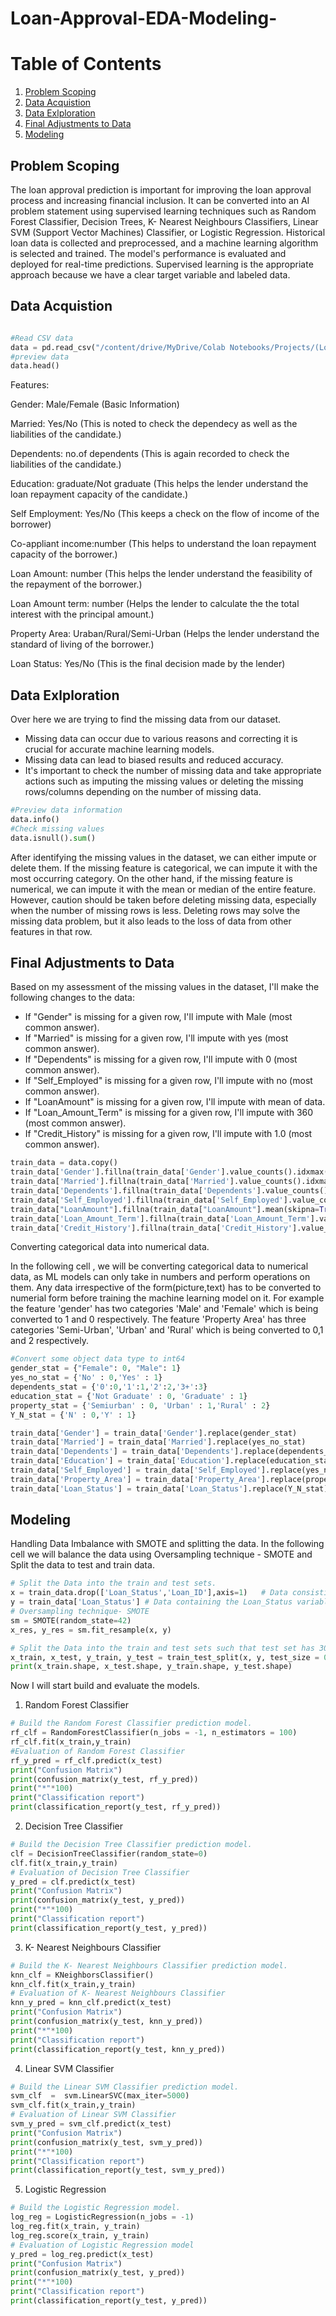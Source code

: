# Loan-Approval-EDA-Modeling-

# Table of Contents
1. [Problem Scoping](#Problem-Scoping)
2. [Data Acquistion](#Data-Acquistion)
3. [Data Exlploration](#Data-Exlploration)
4. [Final Adjustments to Data](#Final-Adjustments-to-Data)
5. [Modeling](#Modeling)

## Problem Scoping

The loan approval prediction is important for improving the loan approval process and increasing financial inclusion. It can be converted into an AI problem statement using supervised learning techniques such as Random Forest Classifier, Decision Trees, K- Nearest Neighbours Classifiers, Linear SVM (Support Vector Machines) Classifier, or Logistic Regression. Historical loan data is collected and preprocessed, and a machine learning algorithm is selected and trained. The model's performance is evaluated and deployed for real-time predictions. Supervised learning is the appropriate approach because we have a clear target variable and labeled data.

## Data Acquistion

``` python

#Read CSV data
data = pd.read_csv("/content/drive/MyDrive/Colab Notebooks/Projects/(Loan Prediction).csv")
#preview data
data.head()

```

Features:

Gender: Male/Female (Basic Information)

Married: Yes/No (This is noted to check the dependecy as well as the liabilities of the candidate.)

Dependents: no.of dependents (This is again recorded to check the liabilities of the candidate.)

Education: graduate/Not graduate (This helps the lender understand the loan repayment capacity of the candidate.)

Self Employment: Yes/No (This keeps a check on the flow of income of the borrower)

Co-appliant income:number (This helps to understand the loan repayment capacity of the borrower.)

Loan Amount: number (This helps the lender understand the feasibility of the repayment of the borrower.)

Loan Amount term: number (Helps the lender to calculate the the total interest with the principal amount.)

Property Area: Uraban/Rural/Semi-Urban (Helps the lender understand the standard of living of the borrower.)

Loan Status: Yes/No (This is the final decision made by the lender)

## Data Exlploration

Over here we are trying to find the missing data from our dataset.
- Missing data can occur due to various reasons and correcting it is crucial for accurate machine learning models. 
- Missing data can lead to biased results and reduced accuracy. 
- It's important to check the number of missing data and take appropriate actions such as imputing the missing values or deleting the missing rows/columns depending on the number of missing data.

``` python
#Preview data information
data.info()
#Check missing values
data.isnull().sum()
```

After identifying the missing values in the dataset, we can either impute or delete them. If the missing feature is categorical, we can impute it with the most occurring category. On the other hand, if the missing feature is numerical, we can impute it with the mean or median of the entire feature. However, caution should be taken before deleting missing data, especially when the number of missing rows is less. Deleting rows may solve the missing data problem, but it also leads to the loss of data from other features in that row.


## Final Adjustments to Data

Based on my assessment of the missing values in the dataset, I'll make the following changes to the data:

- If "Gender" is missing for a given row, I'll impute with Male (most common answer).
- If "Married" is missing for a given row, I'll impute with yes (most common answer).
- If "Dependents" is missing for a given row, I'll impute with 0 (most common answer).
- If "Self_Employed" is missing for a given row, I'll impute with no (most common answer).
- If "LoanAmount" is missing for a given row, I'll impute with mean of data.
- If "Loan_Amount_Term" is missing for a given row, I'll impute with 360 (most common answer).
- If "Credit_History" is missing for a given row, I'll impute with 1.0 (most common answer).

``` python
train_data = data.copy()
train_data['Gender'].fillna(train_data['Gender'].value_counts().idxmax(), inplace=True)
train_data['Married'].fillna(train_data['Married'].value_counts().idxmax(), inplace=True)
train_data['Dependents'].fillna(train_data['Dependents'].value_counts().idxmax(), inplace=True)
train_data['Self_Employed'].fillna(train_data['Self_Employed'].value_counts().idxmax(), inplace=True)
train_data["LoanAmount"].fillna(train_data["LoanAmount"].mean(skipna=True), inplace=True)
train_data['Loan_Amount_Term'].fillna(train_data['Loan_Amount_Term'].value_counts().idxmax(), inplace=True)
train_data['Credit_History'].fillna(train_data['Credit_History'].value_counts().idxmax(), inplace=True)
```

Converting categorical data into numerical data.

In the following cell , we will be converting categorical data to numerical data, as ML models can only take in numbers and perform operations on them. Any data irrespective of the form(picture,text) has to be converted to numerial form before training the machine learning model on it.
For example the feature 'gender' has two categories 'Male' and 'Female' which is being converted to 1 and 0 respectively.
The feature 'Property Area' has three categories 'Semi-Urban', 'Urban' and 'Rural' which is being converted to 0,1 and 2 respectively.

``` python
#Convert some object data type to int64
gender_stat = {"Female": 0, "Male": 1}
yes_no_stat = {'No' : 0,'Yes' : 1}
dependents_stat = {'0':0,'1':1,'2':2,'3+':3}
education_stat = {'Not Graduate' : 0, 'Graduate' : 1}
property_stat = {'Semiurban' : 0, 'Urban' : 1,'Rural' : 2}
Y_N_stat = {'N' : 0,'Y' : 1}

train_data['Gender'] = train_data['Gender'].replace(gender_stat)
train_data['Married'] = train_data['Married'].replace(yes_no_stat)
train_data['Dependents'] = train_data['Dependents'].replace(dependents_stat)
train_data['Education'] = train_data['Education'].replace(education_stat)
train_data['Self_Employed'] = train_data['Self_Employed'].replace(yes_no_stat)
train_data['Property_Area'] = train_data['Property_Area'].replace(property_stat)
train_data['Loan_Status'] = train_data['Loan_Status'].replace(Y_N_stat)
``` 

## Modeling

Handling Data Imbalance with SMOTE and splitting the data.
In the following cell we will balance the data using Oversampling technique - SMOTE and Split the data to test and train data.

``` python
# Split the Data into the train and test sets.
x = train_data.drop(['Loan_Status','Loan_ID'],axis=1)   # Data consisting of other features 
y = train_data['Loan_Status'] # Data containing the Loan_Status variable
# Oversampling technique- SMOTE
sm = SMOTE(random_state=42)
x_res, y_res = sm.fit_resample(x, y)

# Split the Data into the train and test sets such that test set has 30% of the values.
x_train, x_test, y_train, y_test = train_test_split(x, y, test_size = 0.30)
print(x_train.shape, x_test.shape, y_train.shape, y_test.shape)
``` 

Now I will start build and evaluate the models.

1. Random Forest Classifier
``` python
# Build the Random Forest Classifier prediction model.
rf_clf = RandomForestClassifier(n_jobs = -1, n_estimators = 100)
rf_clf.fit(x_train,y_train)
#Evaluation of Random Forest Classifier 
rf_y_pred = rf_clf.predict(x_test)
print("Confusion Matrix")
print(confusion_matrix(y_test, rf_y_pred))
print("*"*100)
print("Classification report")
print(classification_report(y_test, rf_y_pred))
```

2. Decision Tree Classifier
``` python
# Build the Decision Tree Classifier prediction model.
clf = DecisionTreeClassifier(random_state=0)
clf.fit(x_train,y_train)
# Evaluation of Decision Tree Classifier
y_pred = clf.predict(x_test)
print("Confusion Matrix")
print(confusion_matrix(y_test, y_pred))
print("*"*100)
print("Classification report")
print(classification_report(y_test, y_pred))
```
3. K- Nearest Neighbours Classifier
``` python
# Build the K- Nearest Neighbours Classifier prediction model.
knn_clf = KNeighborsClassifier()
knn_clf.fit(x_train,y_train)
# Evaluation of K- Nearest Neighbours Classifier
knn_y_pred = knn_clf.predict(x_test)
print("Confusion Matrix")
print(confusion_matrix(y_test, knn_y_pred))
print("*"*100)
print("Classification report")
print(classification_report(y_test, knn_y_pred))
``` 
4. Linear SVM Classifier
``` python
# Build the Linear SVM Classifier prediction model.
svm_clf  =  svm.LinearSVC(max_iter=5000)
svm_clf.fit(x_train,y_train)
# Evaluation of Linear SVM Classifier
svm_y_pred = svm_clf.predict(x_test)
print("Confusion Matrix")
print(confusion_matrix(y_test, svm_y_pred))
print("*"*100)
print("Classification report")
print(classification_report(y_test, svm_y_pred))
``` 
5. Logistic Regression
``` python
# Build the Logistic Regression model.
log_reg = LogisticRegression(n_jobs = -1)
log_reg.fit(x_train, y_train)
log_reg.score(x_train, y_train)
# Evaluation of Logistic Regression model
y_pred = log_reg.predict(x_test)
print("Confusion Matrix")
print(confusion_matrix(y_test, y_pred))
print("*"*100)
print("Classification report")
print(classification_report(y_test, y_pred))
``` 
